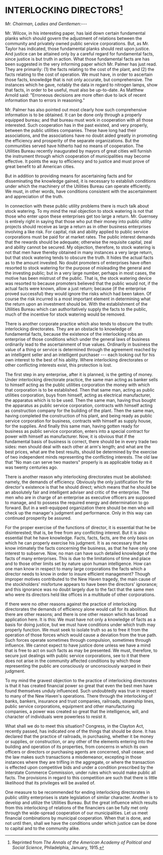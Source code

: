 # INTERLOCKING DIRECTORS[^20/1]


[^20/1]: Reprinted from *The Annals of the American Academy of Political and Social Science*, Philadelphia, January, 1915.

*Mr. Chairman, Ladies and Gentlemen*:---

Mr. Wilcox, in his interesting paper, has laid down certain fundamental
planks which should govern the adjustment of relations between the
community and privately owned public service corporations. But, as Mr.
Taylor has indicated, those fundamental planks should rest upon justice.
And justice can be attained only by a careful regard for fundamental
facts, since justice is but truth in action. What those fundamental
facts are has been suggested in the very informing paper which Mr.
Palmer has just read. They are primarily: (1) the facts relating to the
cost of the plant, and (2) the facts relating to the cost of operation.
We must have, in order to ascertain those facts, knowledge that is not
only accurate, but comprehensive. The instances which he gave, notably
the data in regard to nitrogen lamps, show that facts, in order to be
useful, must also be up-to-date. As Matthew Arnold said: \"Erroneous
decisions are more often due to lack of recent information than to
errors in reasoning.\"

Mr. Palmer has also pointed out most clearly how such comprehensive
information is to be obtained. It can be done only through a properly
equipped bureau; and that bureau must work in cooperation with all those
interested. Such cooperation has in the past existed, and very properly,
between the public utilities companies. These have long had their
associations, and the associations have no doubt aided greatly in
promoting the efficiency and prosperity of the separate organizations.
But the communities served have hitherto had no means of cooperation.
The Utilities Bureau recently inaugurated by mayors of great cities will
furnish the instrument through which cooperation of municipalities may
become effective. It points the way to efficiency and to justice and
must prove of great benefit to all American cities.

But in addition to providing means for ascertaining facts and for
disseminating the knowledge gained, it is necessary to establish
conditions under which the machinery of the Utilities Bureau can operate
efficiently. We must, in other words, have conditions consistent with
the ascertainment and appreciation of the truth.

In connection with these public utility problems there is much talk
about stock watering. To my mind the real objection to stock watering is
not that those who enter upon these enterprises get too large a return.
Mr. Guernsey is entirely right in saying that those who put their money
into public utility projects should receive as large a return as in
other business enterprises involving a like risk. For capital, risk and
ability applied to public service corporations must be paid for at
market rates. The public interest demands that the rewards should be
adequate; otherwise the requisite capital, zeal and ability cannot be
secured. My objection, therefore, to stock watering is not that men have
thereby obtained in many instances a very large return, but that stock
watering tends to obscure the truth. It hides the actual facts as to the
amount invested. No doubt promoters of enterprises have often resorted
to stock watering for the purpose of misleading the general and the
investing public; but in a very large number, perhaps in most cases, the
motive has been mistrust of the public. That is, the stock watering
device was resorted to because promoters believed that the public would
not, if the actual facts were known, allow a just return; because (if
the enterprise proved successful) they would ignore the risks which had
been taken. Of course the risk incurred is a most important element in
determining what the return upon an investment should be. With the
establishment of the Utilities Bureau which can authoritatively supply
the facts to the public, much of the incentive for stock watering would
be removed.

There is another corporate practice which also tends to obscure the
truth: interlocking directorates. They are an obstacle to knowledge of
fundamental facts, because the existence of the interlocking robs an
enterprise of those conditions which under the general laws of business
ordinarily lead to the ascertainment of true values. Ordinarily in
business the value of a thing or service is determined through the
agreement reached by an intelligent seller and an intelligent
purchaser --- each looking out for his own interest to the best of his
ability. Where interlocking directorates or other conflicting interests
exist, this protection is lost.

The first step in any enterprise, after it is planned, is the getting of
money. Under interlocking directorate practice, the same man acting as
banker sells to himself acting as the public utilities corporation the
money with which that corporation is to be established. Then that same
man, acting as public utilities corporation, buys from himself, acting
as electrical manufacturer, the apparatus which is to be used. Then the
same man, having thus bought the apparatus as public service
corporation, contracts with himself acting as construction company for
the building of the plant. Then the same man, having completed the
construction of his plant, and being ready as public service corporation
for business, contracts with himself as supply house, for the supplies.
And finally this same man, having gotten ready for business as public
service corporation, enters into a special contract for power with
himself as manufacturer. Now, it is obvious that if the fundamental
basis of business is correct, there should be in every trade two sides:
men should deal with each other at arm\'s length; and what are the best
prices, what are the best results, should be determined by the exercise
of two independent minds representing the conflicting interests. The old
law that \"No man can serve two masters\" properly is as applicable
today as it was twenty centuries ago.

There is another reason why interlocking directorates must be abolished:
namely, the demands of efficiency. Obviously the only justification for
the director\'s existence is that he should direct; which means that he
should be an absolutely fair and intelligent adviser and critic of the
enterprise. The men who are in charge of an enterprise as executive
officers are supposed to manage, and to possess the required energy and
determination to go forward. But in a well-equipped organization there
should be men who will check up the manager\'s judgment and performance.
Only in this way can continued prosperity be assured.

For the proper exercise of the functions of director, it is essential
that he be disinterested; that is, be free from any conflicting
interest. But it is also essential that he have knowledge. Facts, facts,
facts, are the only basis on which he can properly exercise his
judgment. It is as necessary that he know intimately the facts
concerning the business, as that he have only one interest to subserve.
Now, no man can have such detailed knowledge of the facts of many
enterprises. This is due to the limitations of time and place and to
those other limits set by nature upon human intelligence. How can one
man know in respect to many large corporations the facts which a
director needs to know in order to insure efficient management? Though
improper motives contributed to the New Haven tragedy, the main cause of
the stockholders\' misfortune appears to have been the directors\'
ignorance; and this ignorance was no doubt largely due to the fact that
the same men who were its directors held like offices in a multitude of
other corporations.

If there were no other reasons against the practice of interlocking
directorates the demands of efficiency alone would call for its
abolition. But there are other reasons; and there is one other reason
which has broad application here. It is this: We must have not only a
knowledge of facts as a basis for doing justice, but we must have
conditions under which truth may properly function. We must seek to
isolate truth so as to free it from the operation of those forces which
would cause a deviation from the true path. Such forces operate
sometimes through compulsion, sometimes through influence. We cannot
expect to have justice done unless we have a mind that is free to act on
such facts as may be presented. We must, therefore, to secure just
dealings with public service corporations, see to it that there does not
arise in the community affected conditions by which those representing
the public are consciously or unconsciously warped in their judgment.

To my mind the gravest objection to the practice of interlocking
directorates is that it has created financial power so great that even
the best men have found themselves unduly influenced. Such undoubtedly
was true in respect to many of the New Haven\'s operations. There
through the interlocking of banks, bankers, insurance and trust
companies, railroads, steamship lines, public service corporations,
equipment and other manufacturing companies, a power was created so
great that the intelligence, will, and character of individuals were
powerless to resist it.

What shall we do to meet this situation? Congress, in the Clayton Act,
recently passed, has indicated one of the things that should be done. It
has declared that the practice of railroads, in purchasing, whether it
be money or supplies, or construction, or any other of the elements
entering into the building and operation of its properties, from
concerns in which its own officers or directors or purchasing agents are
concerned, shall cease; and the law makes such transactions a
misdemeanor, excepting in those instances where they are trifling in the
aggregate, or where the transaction is effected upon competitive bids
and under a condition prescribed by the Interstate Commerce Commission,
under rules which would make public all facts. The provisions in regard
to this competition are such that there is little likelihood that its
privileges will be availed of.

One measure to be recommended for ending interlocking directorates in
public utility enterprises is state legislation of similar character.
Another is to develop and utilize the Utilities Bureau. But the great
influence which results from this interlocking of relations of the
financiers can be fully met only through the wide-spread cooperation of
our municipalities. Let us meet financial combinations by municipal
cooperation. When that is done, and not until then, shall we have the
conditions under which justice can be done to capital and to the
community alike.
